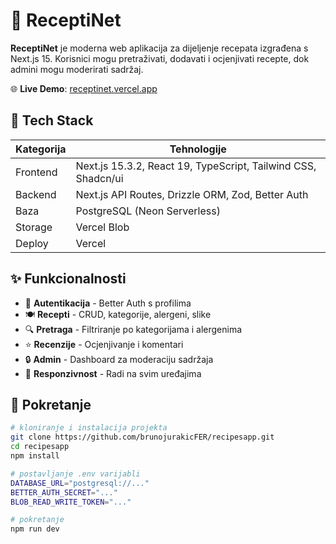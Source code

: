# 🥗 ReceptiNet

**ReceptiNet** je moderna web aplikacija za dijeljenje recepata izgrađena s Next.js 15. Korisnici mogu pretraživati, dodavati i ocjenjivati recepte, dok admini mogu moderirati sadržaj.

🌐 **Live Demo**: [receptinet.vercel.app](https://receptinet.vercel.app/)

## 🔧 Tech Stack

| Kategorija | Tehnologije                                                   |
| ---------- | ------------------------------------------------------------- |
| Frontend   | Next.js 15.3.2, React 19, TypeScript, Tailwind CSS, Shadcn/ui |
| Backend    | Next.js API Routes, Drizzle ORM, Zod, Better Auth             |
| Baza       | PostgreSQL (Neon Serverless)                                  |
| Storage    | Vercel Blob                                                   |
| Deploy     | Vercel                                                        |

## ✨ Funkcionalnosti

- 🔐 **Autentikacija** - Better Auth s profilima
- 🍽️ **Recepti** - CRUD, kategorije, alergeni, slike
- 🔍 **Pretraga** - Filtriranje po kategorijama i alergenima
- ⭐ **Recenzije** - Ocjenjivanje i komentari
- 🔒 **Admin** - Dashboard za moderaciju sadržaja
- 📱 **Responzivnost** - Radi na svim uređajima

## 🚀 Pokretanje

```bash
# kloniranje i instalacija projekta
git clone https://github.com/brunojurakicFER/recipesapp.git
cd recipesapp
npm install

# postavljanje .env varijabli
DATABASE_URL="postgresql://..."
BETTER_AUTH_SECRET="..."
BLOB_READ_WRITE_TOKEN="..."

# pokretanje
npm run dev
```
